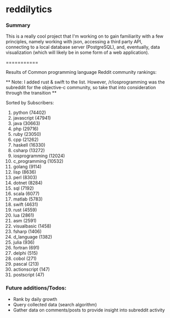 reddilytics
===========

### Summary

This is a really cool project that I'm working on to gain familiarity with a few principles, namely working with json,
accessing a third party API, connecting to a local database server (PostgreSQL), and, eventually, data visualization (which will likely be in some form of a web application). 

===========


Results of Common programming language Reddit community rankings: 


** Note: I added rust & swift to the list.  However, /r/iosprogramming was the subreddit for the objective-c community, so take that into consideration through the transition **

Sorted by Subscribers: 

1. python (74402)
2. javascript (47941)
3. java (30663)
4. php (29716)
5. ruby (23050)
6. cpp (21262)
7. haskell (16330)
8. csharp (13272)
9. iosprogramming (12024)
10. c_programming (10532)
11. golang (9114)
12. lisp (8636)
13. perl (8303)
14. dotnet (8284)
15. sql (7192)
16. scala (6077)
17. matlab (5783)
18. swift (4631)
19. rust (4559)
20. lua (2861)
21. asm (2591)
22. visualbasic (1458)
23. fsharp (1406)
24. d_language (1382)
25. julia (936)
26. fortran (691)
27. delphi (515)
28. cobol (271)
29. pascal (213)
30. actionscript (147)
31. postscript (47)



### Future additions/Todos:

 - Rank by daily growth
 - Query collected data (search algorithm)
 - Gather data on comments/posts to provide insight into subreddit activity
